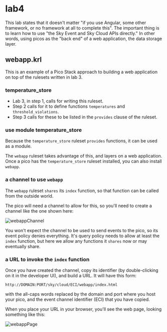 # lab4

This lab states that it doesn't matter "if you use Angular, some other framework, or no framework at all to complete this". 
The important thing is to learn how to use "the Sky Event and Sky Cloud APIs directly." 
In other words, using picos as the "back end" of a web application, the data storage layer.

## webapp.krl

This is an example of a Pico Stack approach to building a web application on top of the rulesets written in lab 3.

### temperature_store

- Lab 3, in step 1, calls for writing this ruleset.
- Step 2 calls for it to define functions `temperatures` and `threshold_violations`.
- Step 3 calls for these to be listed in the `provides` clause of the ruleset.

### use module temperature_store

Because the `temperature_store` ruleset `provides` functions, it can be used as a module.

The `webapp` ruleset takes advantage of this, and layers on a web application.
Once a pico has the `temperature_store` ruleset installed, you can also install `webapp`.

### a channel to use `webapp`

The `webapp` ruleset `shares` its `index` function, so that function  can be called from the outside world.

The pico will need a channel to allow for this, so you'll need to create a channel like the one shown here:

![webappChannel](https://github.com/b1conrad/PicoStack/assets/19273926/a4c9c6d8-f48c-4c64-b263-99a73751f657)

You won't expect the channel to be used to send events to the pico, so its event policy denies everything.
It's query policy needs to allow at least the `index` function, but here we allow any functions it `shares` now or may eventually share.

### a URL to invoke the `index` function

Once you have created the channel, copy its identifier (by double-clicking on it in the developer UI),
and build a URL. It will have this form:

`http://DOMAIN:PORT/sky/cloud/ECI/webapp/index.html`

with the all-caps words replaced by the domain and port where you host your pico, and the event channel identifier (ECI) that you have copied.

When you place your URL in your browser, you'll see the web page, looking something like this:

![webappPage](https://github.com/b1conrad/PicoStack/assets/19273926/3723efa4-b5b4-4f0d-aa93-b1fe1c5bfbe5)
